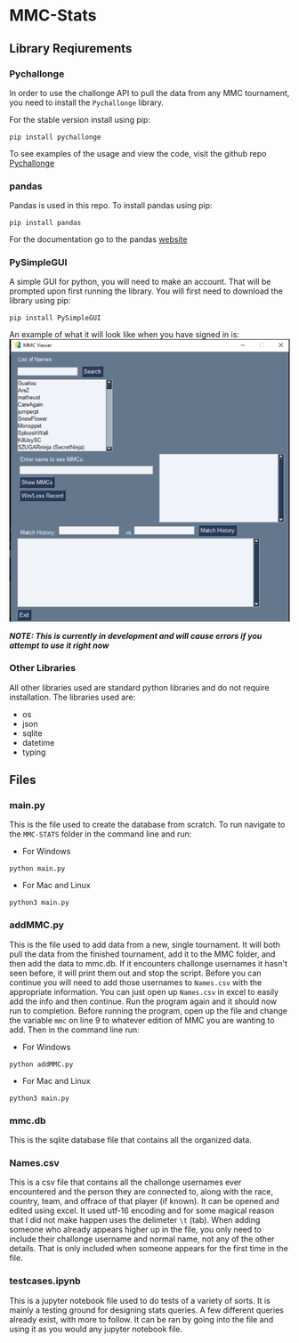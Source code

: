 # MMC-Stats

## Library Reqiurements

### Pychallonge
In order to use the challonge API to pull the data from any MMC tournament, you need to install the `Pychallonge` library.

For the stable version install using pip:
```
pip install pychallonge
```

To see examples of the usage and view the code, visit the github repo [Pychallonge](https://github.com/ZEDGR/pychallonge)

### pandas 
Pandas is used in this repo. To install pandas using pip:
```
pip install pandas
```

For the documentation go to the pandas [website](https://pandas.pydata.org/docs/)

### PySimpleGUI
A simple GUI for python, you will need to make an account. That will be prompted upon first running the library. You will first need to download the library using pip:
```
pip install PySimpleGUI
```
An example of what it will look like when you have signed in is:
![PySimpleGUI Example](pyGUI.png)

***NOTE: This is currently in development and will cause errors if you attempt to use it right now***

### Other Libraries
All other libraries used are standard python libraries and do not require installation. The libraries used are:
- os
- json
- sqlite
- datetime
- typing

## Files

### main.py
This is the file used to create the database from scratch.
To run navigate to the `MMC-STATS` folder in the command line and run:
- For Windows
```
python main.py
```
- For Mac and Linux
```
python3 main.py
```

### addMMC.py
This is the file used to add data from a new, single tournament. 
It will both pull the data from the finished tournament, add it to the MMC folder, and then add the data to mmc.db.
If it encounters challonge usernames it hasn't seen before, it will print them out and stop the script.
Before you can continue you will need to add those usernames to `Names.csv` with the appropriate information.
You can just open up `Names.csv` in excel to easily add the info and then continue.
Run the program again and it should now run to completion.
Before running the program, open up the file and change the variable `mmc` on line 9 to whatever edition of MMC you are wanting to add.
Then in the command line run:
- For Windows
```
python addMMC.py
```
- For Mac and Linux
```
python3 main.py
```

### mmc.db
This is the sqlite database file that contains all the organized data.

### Names.csv
This is a csv file that contains all the challonge usernames ever encountered and the person they are connected to, along with the race, country, team, and offrace of that player (if known).
It can be opened and edited using excel.
It used utf-16 encoding and for some magical reason that I did not make happen uses the delimeter `\t` (tab).
When adding someone who already appears higher up in the file, you only need to include their challonge username and normal name, not any of the other details.
That is only included when someone appears for the first time in the file.

### testcases.ipynb
This is a jupyter notebook file used to do tests of a variety of sorts.
It is mainly a testing ground for designing stats queries.
A few different queries already exist, with more to follow.
It can be ran by going into the file and using it as you would any jupyter notebook file.
